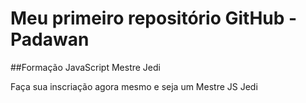 # Meu primeiro repositório GitHub - Padawan
##Formação JavaScript Mestre Jedi


Faça sua inscriação agora mesmo e seja um Mestre JS Jedi
